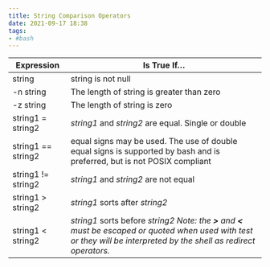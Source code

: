 ```yaml
---
title: String Comparison Operators
date: 2021-09-17 18:38
tags:
- #bash
---
```


| Expression         | Is True If…                                                                                                                                                                         |
|--------------------|-------------------------------------------------------------------------------------------------------------------------------------------------------------------------------------|
| string             | string is not null                                                                                                                                                                  |
| -n string          | The length of string is greater than zero                                                                                                                                           |
| -z string          | The length of string is zero                                                                                                                                                        |
| string1 = string2  | *string1* and *string2* are equal. Single or double                                                                                                                                 |
| string1 == string2 | equal signs may be used. The use of double equal                                                            signs is supported by bash and is preferred, but is not POSIX compliant |
| string1 != string2 | *string1* and *string2* are not equal                                                                                                                                               |
| string1 > string2  | *string1* sorts after *string2*                                                                                                                                                     |
| string1 < string2  | *string1* sorts before *string2* *Note: the **>** and **<** must be escaped or quoted when used with test or they will be interpreted by the shell as redirect operators.*          |
